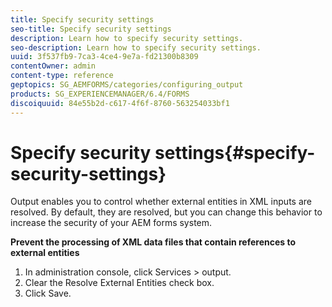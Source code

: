 ```yaml
---
title: Specify security settings
seo-title: Specify security settings
description: Learn how to specify security settings.
seo-description: Learn how to specify security settings.
uuid: 3f537fb9-7ca3-4ce4-9e7a-fd21300b8309
contentOwner: admin
content-type: reference
geptopics: SG_AEMFORMS/categories/configuring_output
products: SG_EXPERIENCEMANAGER/6.4/FORMS
discoiquuid: 84e55b2d-c617-4f6f-8760-563254033bf1
---
```


# Specify security settings{#specify-security-settings}

Output enables you to control whether external entities in XML inputs are resolved. By default, they are resolved, but you can change this behavior to increase the security of your AEM forms system.

**Prevent the processing of XML data files that contain references to external entities**

1. In administration console, click Services &gt; output.
1. Clear the Resolve External Entities check box.
1. Click Save.

